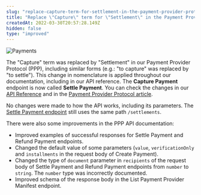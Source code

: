 ```yaml
---
slug: "replace-capture-term-for-settlement-in-the-payment-provider-protocol"
title: "Replace \"Capture\" term for \"Settlement\" in the Payment Provider Protocol documentation"
createdAt: 2022-03-30T20:57:28.149Z
hidden: false
type: "improved"
---
```


![Payments](https://img.shields.io/badge/-Payments-blueviolet)

The "Capture" term was replaced by "Settlement" in our Payment Provider Protocol (PPP), including similar forms (e.g.: "to capture" was replaced by "to settle"). This change in nomenclature is applied throughout our documentation, including in our API reference. The **Capture Payment** endpoint is now called **Settle Payment**. You can check the changes in our [API Reference](https://developers.vtex.com/vtex-rest-api/reference/payment-provider-protocol-api-overview) and in the [Payment Provider Protocol article](https://help.vtex.com/en/tutorial/payment-provider-protocol--RdsT2spdq80MMwwOeEq0m).

No changes were made to how the API works, including its parameters. The [Settle Payment endpoint](https://developers.vtex.com/vtex-rest-api/reference/settlepayment) still uses the same path `/settlements`.

There were also some improvements in the PPP API documentation:

- Improved examples of successful responses for Settle Payment and Refund Payment endpoints.
- Changed the default value of some parameters (`value`, `verificationOnly` and `installments` in the request body of Create Payment).
- Changed the type of `document` parameter in `recipients` of the request body of Settle Payment and Refund Payment endpoints from `number` to `string`. The `number` type was incorrectly documented.
- Improved schema of the response body in the List Payment Provider Manifest endpoint.
